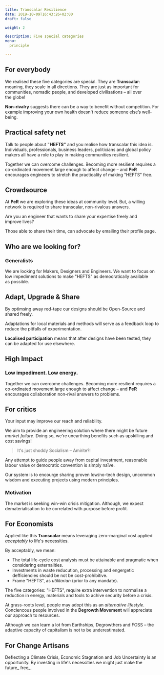 ```yaml
---
title: Transcalar Resilience
date: 2019-10-09T16:43:26+02:00
draft: false

weight: 2

description: Five special categories 
menu:
  principle

---
```


<!--# Policy, Practice &amp; Purpose-->

<!--# Reimagine:&nbsp;Purpose-->

<!--# Practical safety&nbsp;net-->

## For&nbsp;everybody

We realised these five categories are special. They are **Transcalar**: meaning, they scale in all directions. They are just as important for communities, nomadic people, and developed civilisations – all over the&nbsp;globe!

**Non-rivalry** suggests there can be a way to benefit without competition. For example improving your own health doesn't reduce someone else’s&nbsp;well-being. 

<!-- Can we start to reinforce people's well-being in a free low-energy way? -->

## Practical safety net

Talk to people about **"HEFTS"** and you realise how transcalar this idea is. Individuals, professionals, business leaders, politicians and global policy makers all have a role to play in making communities resilient. 

Together we can overcome challenges. Becoming more resilient requires a co-ordinated movement large enough to affect change – and **PeR** encourages engineers to stretch the practicality of making "HEFTS" free.

## Crowdsource

At **PeR** we are exploring these ideas at community&nbsp;level. But, a willing network is required to share transcalar, non-rivalous answers. <!-- People make the difference – _how can you take this idea&nbsp;further?_ -->

Are you an engineer that wants to share your expertise freely and improve&nbsp;lives?

Those able to share their time, can advocate by emailing their profile&nbsp;page.

<!--## Who should join?-->

## Who&nbsp;are we looking&nbsp;for?

### Generalists

We are looking for Makers, Designers and Engineers. We want to focus on <!--low impact, low maintainence,--> low&nbsp;impediment solutions to make "HEFTS" as democratically available as&nbsp;possible.



## Adapt, Upgrade &amp;&nbsp;Share

By optimsing away red-tape our designs should be Open-Source and shared freely. 

Adaptations for local materials and methods will serve as a feedback loop to reduce the pitfalls of&nbsp;experimentation. 

**Localised&nbsp;participation** means that after designs have been tested, they can be adapted for use&nbsp;elsewhere. 

<!--Together we can overcome challenges. -->

<!--
## Global fix

Making adaptive designs will be unlike the original due to local resources and tools. But design implementation that anticipate adaptation means we can act before crisis hits.-->

<!--## Make it&nbsp;work-->

## High&nbsp;Impact

### <!--Low&nbsp;maintainence. -->Low&nbsp;impediment. Low&nbsp;energy.

Together we can overcome challenges. Becoming more resilient requires a co-ordinated movement large enough to affect change – and **PeR** encourages collaboration non-rival answers to&nbsp;problems.

## For&nbsp;critics

Your input may improve our&nbsp;reach and&nbsp;reliability. 

We aim to provide an engineering solution where there might be future _market&nbsp;failure_. Doing so, we're unearthing benefits such as upskilling and cost&nbsp;savings! 

> It's just shoddy Socialism&nbsp;–&nbsp;Amirite?!

Any attempt to guide people away from capital investment, reasonable labour value or democratic convention is simply&nbsp;naïve.

Our system is to encourge sharing proven low/no-tech design, uncommon wisdom and executing projects using modern&nbsp;principles.

### Motivation

The market is seeking win-win crisis&nbsp;mitigation. Although, we expect dematerialisation to be correlated with purpose before&nbsp;profit.

<!--Why not prepare to avoid unecessary discomfort?-->

<!--
## For&nbsp;entreprenures

Any _actual_ innovation should be assessed if a patent is worth the investment. Considering what we've learned from entreprenureship in SZ, in practice defending ideas can be costly and their value is easier to realise as bargaining chips during funding&nbsp;rounds – or as the final word in an exit&nbsp;strategy.

-->

<!--

"sharing economy"
Design for simple&nbsp;living.

-->
<!-- emergancy preparedness -->

## For&nbsp;Economists

Applied like this **Transcalar** means leveraging zero-marginal cost applied _acceptably_ to life's necessities<!-- (as early as possible)-->. 

By acceptably, we mean:

- The total life-cycle cost analysis must be attainable and pragmatic when considering&nbsp;externalities.
- Investments in waste reducution, processing and engergetic defficiencies should be not be cost-prohibitive.
- Frame "HEFTS", as _utilitarian_ <!--_just and equitable manner_--> (prior to any&nbsp;mandate).

The five categories: "HEFTS", require extra intervention to normalise a reduction in energy, materials and tools to achive security before a&nbsp;crisis.

<!--## For&nbsp;Degrowthers-->

At grass-roots level, people may adopt this as an _alternative lifestyle_. Conciencous people involved in the **Degrowth Movement** will appreciate our approach to&nbsp;resources. 

Although we can learn a lot from Earthships, Degrowthers and FOSS – the adaptive capacity of capitalism is not to be&nbsp;underestimated. <!--Hopefully it will enhance the market for everyone's&nbsp;betterment.-->

<!-- # Purpose -->

## For Change Artisans

<!-- ## Make&nbsp;the future&nbsp;free -->

Deflecting a Climate Crisis, Economic Stagnation and Job Uncertainty is an opportunity. By investing in life's&nbsp;necessities we might just make&nbsp;the future_&nbsp;free_.

<!--
Practical&nbsp;action by Change&nbsp;Artisans everywhere to defend life's&nbsp;necessities.
-->



<!--
## How did Fairtech begin?

### Resilience is transcalar

We realised these five categories are special. They are **Transcalar**: meaning, they scale in all directions. And, are just as important for communities, nomadic people, and developed civilisations – all over the&nbsp;globe!

**Transcalar** suggests there is always the potential to benefit from improvments. For example: improving your health is non-rivalrous – it won't change someone else’s&nbsp;well-being.

If you talk to people about **"HEFTS"**, you'll realise how **transcalar** this idea is because individuals, professionals, business leaders, politicians and global policy makers all have a role to play in making communities resilient that can overcome any challenge!

 -->
